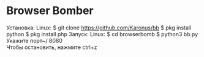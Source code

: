 # Browser Bomber
Установка:
	Linux:
		$ git clone https://github.com/Karonus/bb
		$ pkg install python
		$ pkg install php
Запуск:
	Linux:
		$ cd browserbomb
		$ python3 bb.py
		Укажите порт~/ 8080
<br>
Чтобы остановить, нажмите ctrl+z
